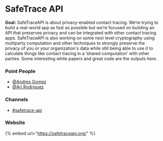 # SafeTrace API

**Goal:** SafeTraceAPI is about privacy-enabled contact tracing. We’re trying to build a real-world app as fast as possible but we’re focused on building an API that preserves privacy and can be integrated with other contact tracing apps. SafeTraceAPI is also working on some next level cryptography using multiparty computation and other techniques to strongly preserve the privacy of you or your organization's data while still being able to use it to calculate things like contact tracing in a ‘shared computation’ with other parties. Some interesting white papers and great code are the outputs here.

### **Point People**

* [@Andres Gomez](https://mutualaidworld.slack.com/team/U01001CB3CJ)
* [@Ari Rodriguez](https://mutualaidworld.slack.com/team/U010FJZCM46)

### **Channels**

* [\#safetrace-api](https://mutualaidworld.slack.com/archives/C010CTEAJJ1)

###  **Website**

{% embed url="https://safetraceapi.org/" %}





